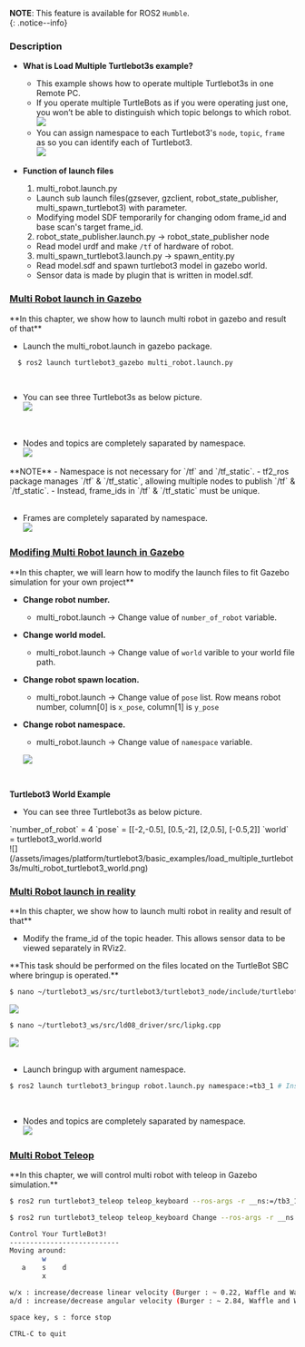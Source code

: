 
**NOTE**: This feature is available for ROS2 `Humble`.  
{: .notice--info}  


### Description  

  - **What is Load Multiple Turtlebot3s example?**  
    - This example shows how to operate multiple Turtlebot3s in one Remote PC.  
    - If you operate multiple TurtleBots as if you were operating just one, you won’t be able to distinguish which topic belongs to which robot.  
    ![](/assets/images/platform/turtlebot3/basic_examples/load_multiple_turtlebot3s/explain1.png)  
    - You can assign namespace to each Turtlebot3's `node`, `topic`, `frame` as so you can identify each of Turtlebot3.  
    ![](/assets/images/platform/turtlebot3/basic_examples/load_multiple_turtlebot3s/explain2.png)  

  - **Function of launch files**  
    1. multi_robot.launch.py  
      - Launch sub launch files(gzsever, gzclient, robot_state_publisher, multi_spawn_turtlebot3) with parameter.  
      - Modifying model SDF temporarily for changing odom frame_id and base scan's target frame_id.  
    2. robot_state_publisher.launch.py → robot_state_publisher node  
      - Read model urdf and make `/tf` of hardware of robot.  
    3. multi_spawn_turtlebot3.launch.py → spawn_entity.py  
      - Read model.sdf and spawn turtlebot3 model in gazebo world.  
      - Sensor data is made by plugin that is written in model.sdf.  

### [Multi Robot launch in Gazebo](#multi-robot-launch-in-gazebo)  

<div class="notice">  
  **In this chapter, we show how to launch multi robot in gazebo and result of that**  
</div>  

- Launch the multi_robot.launch in gazebo package.  
```bash
  $ ros2 launch turtlebot3_gazebo multi_robot.launch.py  
```  
<br>

- You can see three Turtlebot3s as below picture.  
   ![](/assets/images/platform/turtlebot3/basic_examples/load_multiple_turtlebot3s/multi_robot_gazebo.png)  
<br>

- Nodes and topics are completely saparated by namespace.  
  ![](/assets/images/platform/turtlebot3/basic_examples/load_multiple_turtlebot3s/node_graph_gazebo.png)  

<div class="notice--info">
**NOTE**  
  - Namespace is not necessary for `/tf` and `/tf_static`.  
  - tf2_ros package manages `/tf` & `/tf_static`, allowing multiple nodes to publish `/tf` & `/tf_static`.  
  - Instead, frame_ids in `/tf` & `/tf_static` must be unique.  
</div>
<br>

- Frames are completely saparated by namespace.  
  ![](/assets/images/platform/turtlebot3/basic_examples/load_multiple_turtlebot3s/frames_graph_gazebo.png)  

### [Modifing Multi Robot launch in Gazebo](#modifing-multi-robot-launch)  

<div class="notice">
  **In this chapter, we will learn how to modify the launch files to fit Gazebo simulation for your own project**  
</div>

- **Change robot number.**  
  - multi_robot.launch → Change value of `number_of_robot` variable.  
- **Change world model.**  
  - multi_robot.launch → Change value of `world` varible to your world file path.  
- **Change robot spawn location.**  
  - multi_robot.launch → Change value of `pose` list. Row means robot number, column[0] is `x_pose`, column[1] is `y_pose`  
- **Change robot namespace.**  
  - multi_robot.launch → Change value of `namespace` variable.  

  ![](/assets/images/platform/turtlebot3/basic_examples/load_multiple_turtlebot3s/multi_robot_code.png)  
<br>

**Turtlebot3 World Example**  
- You can see three Turtlebot3s as below picture.  
<div class="notice--info">
  `number_of_robot` = 4  
  `pose` = [[-2,-0.5], [0.5,-2], [2,0.5], [-0.5,2]]  
  `world` = turtlebot3_world.world  
</div>
  ![](/assets/images/platform/turtlebot3/basic_examples/load_multiple_turtlebot3s/multi_robot_turtlebot3_world.png)  


### [Multi Robot launch in reality](#multi-robot-launch-in-reality)  

<div class="notice">
  **In this chapter, we show how to launch multi robot in reality and result of that**  
</div>

- Modify the frame_id of the topic header. This allows sensor data to be viewed separately in RViz2.  
<div class="notice--danger">
  **This task should be performed on the files located on the TurtleBot SBC where bringup is operated.**  
</div>

```bash
$ nano ~/turtlebot3_ws/src/turtlebot3/turtlebot3_node/include/turtlebot3_node/sensors/imu.hpp  
```
  ![](/assets/images/platform/turtlebot3/basic_examples/load_multiple_turtlebot3s/imu_hpp.png)  

```bash
$ nano ~/turtlebot3_ws/src/ld08_driver/src/lipkg.cpp  
```
  ![](/assets/images/platform/turtlebot3/basic_examples/load_multiple_turtlebot3s/lipkg_cpp.png)  
<br>

- Launch bringup with argument namespace.  
```bash
$ ros2 launch turtlebot3_bringup robot.launch.py namespace:=tb3_1 # Insert what you want to use as namespace
```
<br>

- Nodes and topics are completely saparated by namespace.  
  ![](/assets/images/platform/turtlebot3/basic_examples/load_multiple_turtlebot3s/node_graph_reality.png)  



### [Multi Robot Teleop](#multi-robot-teleop)
<div class="notice">
  **In this chapter, we will control multi robot with teleop in Gazebo simulation.**  
</div>

```bash
$ ros2 run turtlebot3_teleop teleop_keyboard --ros-args -r __ns:=/tb3_1 # Change the number to the robot you want to control  
```  
```bash
$ ros2 run turtlebot3_teleop teleop_keyboard Change --ros-args -r __ns:=/tb3_1

Control Your TurtleBot3!
---------------------------
Moving around:
        w
   a    s    d
        x

w/x : increase/decrease linear velocity (Burger : ~ 0.22, Waffle and Waffle Pi : ~ 0.26)
a/d : increase/decrease angular velocity (Burger : ~ 2.84, Waffle and Waffle Pi : ~ 1.82)

space key, s : force stop

CTRL-C to quit
```



[Multi Robot launch in Gazebo]: #multi-robot-launch-in-gazebo 
[Modifing Multi Robot launch in Gazebo]: #modifing-multi-robot-launch  
[Multi Robot launch in reality]: #multi-robot-launch-in-reality  
[Multi Robot Teleop]: #multi-robot-teleop
